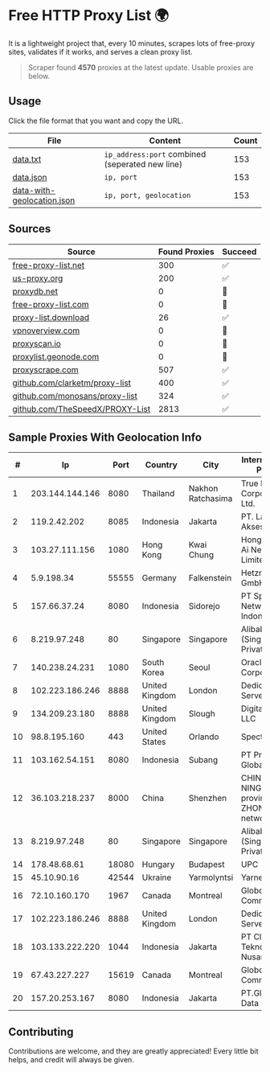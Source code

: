 
# Free HTTP Proxy List 🌍

It is a lightweight project that, every 10 minutes, scrapes lots of free-proxy sites, validates if it works, and serves a clean proxy list.


> Scraper found **4570** proxies at the latest update. Usable proxies are below.

## Usage

Click the file format that you want and copy the URL.


|File|Content|Count|
|----|-------|-----|
|[data.txt](https://raw.githubusercontent.com/themiralay/Proxy-List-World/master/data.txt)|`ip_address:port` combined (seperated new line)|153|
|[data.json](https://raw.githubusercontent.com/themiralay/Proxy-List-World/master/data.json)|`ip, port`|153|
|[data-with-geolocation.json](https://raw.githubusercontent.com/themiralay/Proxy-List-World/master/data-with-geolocation.json)|`ip, port, geolocation`|153|

## Sources

|Source|Found Proxies|Succeed|
|------|-------------|-------|
|[free-proxy-list.net](https://free-proxy-list.net)|300|✅|
|[us-proxy.org](https://www.us-proxy.org)|200|✅|
|[proxydb.net](http://proxydb.net)|0|🚫|
|[free-proxy-list.com](https://free-proxy-list.com/?page=&port=&type%5B%5D=http&type%5B%5D=https&up_time=0&search=Search)|0|🚫|
|[proxy-list.download](https://www.proxy-list.download/HTTP)|26|✅|
|[vpnoverview.com](https://vpnoverview.com/privacy/anonymous-browsing/free-proxy-servers)|0|🚫|
|[proxyscan.io](https://www.proxyscan.io)|0|🚫|
|[proxylist.geonode.com](https://proxylist.geonode.com/api/proxy-list?limit=300&page=1&sort_by=lastChecked&sort_type=desc&protocols=http,https)|0|🚫|
|[proxyscrape.com](https://api.proxyscrape.com/v2/?request=displayproxies&protocol=http&timeout=10000&country=all&ssl=all&anonymity=all)|507|✅|
|[github.com/clarketm/proxy-list](https://raw.githubusercontent.com/clarketm/proxy-list/master/proxy-list-raw.txt)|400|✅|
|[github.com/monosans/proxy-list](https://raw.githubusercontent.com/monosans/proxy-list/main/proxies/http.txt)|324|✅|
|[github.com/TheSpeedX/PROXY-List](https://raw.githubusercontent.com/TheSpeedX/PROXY-List/master/http.txt)|2813|✅|


## Sample Proxies With Geolocation Info

|#|Ip|Port|Country|City|Internet Service Provider|
|-|--|----|-------|----|-------------------------|
|1|203.144.144.146|8080|Thailand|Nakhon Ratchasima|True Internet Corporation CO. Ltd.|
|2|119.2.42.202|8085|Indonesia|Jakarta|PT. Laxo Global Akses|
|3|103.27.111.156|1080|Hong Kong|Kwai Chung|Hong Kong San Ai Net Int'l Limited|
|4|5.9.198.34|55555|Germany|Falkenstein|Hetzner Online GmbH|
|5|157.66.37.24|8080|Indonesia|Sidorejo|PT Speed Network Indonesia|
|6|8.219.97.248|80|Singapore|Singapore|Alibaba Cloud (Singapore) Private Limited|
|7|140.238.24.231|1080|South Korea|Seoul|Oracle Corporation|
|8|102.223.186.246|8888|United Kingdom|London|Dedicated Servers|
|9|134.209.23.180|8888|United Kingdom|Slough|DigitalOcean, LLC|
|10|98.8.195.160|443|United States|Orlando|Spectrum|
|11|103.162.54.151|8080|Indonesia|Subang|PT Pratama Asia Globalindo|
|12|36.103.218.237|8000|China|Shenzhen|CHINANET NINGXIA province ZHONGWEI IDC network|
|13|8.219.97.248|80|Singapore|Singapore|Alibaba Cloud (Singapore) Private Limited|
|14|178.48.68.61|18080|Hungary|Budapest|UPC|
|15|45.10.90.16|42544|Ukraine|Yarmolyntsi|Yarnet LLC|
|16|72.10.160.170|1967|Canada|Montreal|GloboTech Communications|
|17|102.223.186.246|8888|United Kingdom|London|Dedicated Servers|
|18|103.133.222.220|1044|Indonesia|Jakarta|PT Cloud Teknologi Nusantara|
|19|67.43.227.227|15619|Canada|Montreal|GloboTech Communications|
|20|157.20.253.167|8080|Indonesia|Jakarta|PT.Global Media Data Prima|



## Contributing

Contributions are welcome, and they are greatly appreciated! Every
little bit helps, and credit will always be given.

